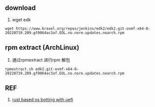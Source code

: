 ## download 

1. wget edk
```
wget https://www.kraxel.org/repos/jenkins/edk2/edk2.git-ovmf-x64-0-20220719.209.gf0064ac3af.EOL.no.nore.updates.noarch.rpm

```
## rpm extract (ArchLinux) 
1. 通过rpmextract 进行rpm 解包
```
rpmextract.sh edk2.git-ovmf-x64-0-20220719.209.gf0064ac3af.EOL.no.nore.updates.noarch.rpm
```
## REF
1. [rust based os botting with uefi ](https://cnwzhjs.github.io/zh/rust-based-os-botting-with-uefi-1/)
